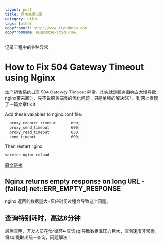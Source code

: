 ```yaml
---
layout: post
title: 异常处理记录
category: other
tags: [other]
copyfromurl: http://www.ityouknow.com
copyfromname: 纯洁的微笑-ityouknow
---
```


记录工程中的各种异常

# How to Fix 504 Gateway Timeout using Nginx

生产销售系统出现 504 Gateway Timeout 异常，其实就是服务器响应太慢导致nginx带来超时，先不说服务端慢的优化问题；只是单纯的解决504。到网上发现了一篇文章fix it

Add these variables to nginx.conf file:

``` xml
  proxy_connect_timeout       600;
  proxy_send_timeout          600;
  proxy_read_timeout          600;
  send_timeout                600;
```

Then restart nginx:

``` xml
service nginx reload
```

[原文链接](https://www.scalescale.com/tips/nginx/504-gateway-time-out-using-nginx)


## Nginx returns empty response on long URL - (failed) net::ERR_EMPTY_RESPONSE

nginx 返回的数据量大+反应时间过程会导致这个问题。


## 查询特别耗时，高达6分钟

最后查明，开发人员在for循环中查询sql导致数据库压力巨大，查询速度非常慢，将sql提取出统一查询，问题解决！




